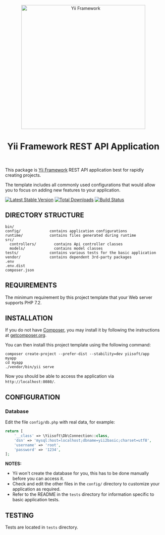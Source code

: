 <p align="center">
    <a href="http://www.yiiframework.com/" target="_blank">
        <img src="https://www.yiiframework.com/files/logo/yii.png" width="400" alt="Yii Framework" />
    </a>
    <h1 align="center">Yii Framework REST API Application</h1>
    <br>
</p>

This package is [Yii Framework] REST API application best for rapidly creating projects.

The template includes all commonly used configurations that would allow you to focus on adding new
features to your application.

[Yii Framework]: http://www.yiiframework.com/

[![Latest Stable Version](https://img.shields.io/packagist/v/yiisoft/yii-base-api.svg)](https://packagist.org/packages/yiisoft/yii-base-api)
[![Total Downloads](https://img.shields.io/packagist/dt/yiisoft/yii-base-api.svg)](https://packagist.org/packages/yiisoft/yii-base-api)
[![Build Status](https://travis-ci.com/yiisoft/yii-base-api.svg?branch=master)](https://travis-ci.com/yiisoft/yii-base-api)

DIRECTORY STRUCTURE
-------------------

```
bin/
config/             contains application configurations
runtime/            contains files generated during runtime
src/
  controllers/        contains Api controller classes
  models/             contains model classes
tests/              contains various tests for the basic application
vendor/             contains dependent 3rd-party packages
.env
.env.dist
composer.json
```

REQUIREMENTS
------------
 

The minimum requirement by this project template that your Web server supports PHP 7.2.


INSTALLATION
------------

If you do not have [Composer](http://getcomposer.org/), you may install it by following the instructions
at [getcomposer.org](http://getcomposer.org/doc/00-intro.md#installation-nix).

You can then install this project template using the following command:

~~~
composer create-project --prefer-dist --stability=dev yiisoft/app myapp
cd myapp
./vendor/bin/yii serve
~~~

Now you should be able to access the application via `http://localhost:8080/`.


CONFIGURATION
-------------

### Database

Edit the file `config/db.php` with real data, for example:

```php
return [
    '__class' => \Yiisoft\Db\Connection::class,
    'dsn' => 'mysql:host=localhost;dbname=yii2basic;charset=utf8',
    'username' => 'root',
    'password' => '1234',
];
```

**NOTES:**
- Yii won't create the database for you, this has to be done manually before you can access it.
- Check and edit the other files in the `config/` directory to customize your application as required.
- Refer to the README in the `tests` directory for information specific to basic application tests.


TESTING
-------

Tests are located in `tests` directory.
